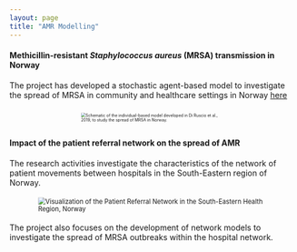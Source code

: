 ```yaml
---
layout: page
title: "AMR Modelling"
---
```


#### Methicillin-resistant *Staphylococcus aureus* (MRSA) transmission in Norway
 The project has developed a stochastic agent-based model to investigate the spread of MRSA in community and healthcare settings in Norway [here](https://www.pnas.org/doi/abs/10.1073/pnas.1900959116)

<img src="{{ '/assets/img/ABM.jpg' | absolute_url }}" alt="Schematic of the individual-based model developed in Di Ruscio et al., 2019, to study the spread of MRSA in Norway."  style="transform: scale(0.5);">

#### Impact of the patient referral network on the spread of AMR

The research activities investigate the characteristics of the network of patient movements between hospitals in the South-Eastern region of Norway.

<img src="{{ '/assets/img/hosp_network.jpg' | absolute_url }}" alt="Visualization of the Patient Referral Network in the South-Eastern Health Region, Norway"  style="transform: scale(0.8);">

The project also focuses on the development of network models to investigate the spread of MRSA outbreaks within the hospital network.